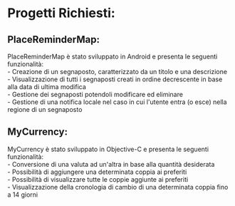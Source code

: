 <html>
<body>
   <h1>Progetti Richiesti:</h1>
  <h2>PlaceReminderMap:</h2>
  <p>
    PlaceReminderMap è stato sviluppato in Android e presenta le seguenti funzionalità:<br>
    - Creazione di un segnaposto, caratterizzato da un titolo e una descrizione<br>
    - Visualizzazione di tutti i segnaposti creati in ordine decrescente in base alla data di ultima modifica<br>
    - Gestione dei segnaposti potendoli modificare ed eliminare<br>
    - Gestione di una notifica locale nel caso in cui l'utente entra (o esce) nella regione di un segnaposto
  </p>

  <h2>MyCurrency:</h2>
  <p>
    MyCurrency è stato sviluppato in Objective-C e presenta le seguenti funzionalità:<br>
    - Conversione di una valuta ad un'altra in base alla quantità desiderata<br>
    - Possibilità di aggiungere una determinata coppia ai preferiti<br>
    - Possibilità di visualizzare tutte le coppie aggiunte ai preferiti<br>
    - Visualizzazione della cronologia di cambio di una determinata coppia fino a 14 giorni
  </p>
</body>
</html>
